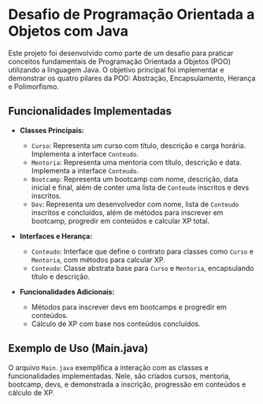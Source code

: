 # Desafio de Programação Orientada a Objetos com Java

Este projeto foi desenvolvido como parte de um desafio para praticar conceitos fundamentais de Programação Orientada a Objetos (POO) utilizando a linguagem Java. O objetivo principal foi implementar e demonstrar os quatro pilares da POO: Abstração, Encapsulamento, Herança e Polimorfismo.

## Funcionalidades Implementadas

- **Classes Principais:**
    - `Curso`: Representa um curso com título, descrição e carga horária. Implementa a interface `Conteudo`.
    - `Mentoria`: Representa uma mentoria com título, descrição e data. Implementa a interface `Conteudo`.
    - `Bootcamp`: Representa um bootcamp com nome, descrição, data inicial e final, além de conter uma lista de `Conteudo` inscritos e devs inscritos.
    - `Dev`: Representa um desenvolvedor com nome, lista de `Conteudo` inscritos e concluídos, além de métodos para inscrever em bootcamp, progredir em conteúdos e calcular XP total.

- **Interfaces e Herança:**
    - `Conteudo`: Interface que define o contrato para classes como `Curso` e `Mentoria`, com métodos para calcular XP.
    - `Conteudo`: Classe abstrata base para `Curso` e `Mentoria`, encapsulando título e descrição.

- **Funcionalidades Adicionais:**
    - Métodos para inscrever devs em bootcamps e progredir em conteúdos.
    - Cálculo de XP com base nos conteúdos concluídos.

## Exemplo de Uso (Main.java)

O arquivo `Main.java` exemplifica a interação com as classes e funcionalidades implementadas. Nele, são criados cursos, mentoria, bootcamp, devs, e demonstrada a inscrição, progressão em conteúdos e cálculo de XP.
